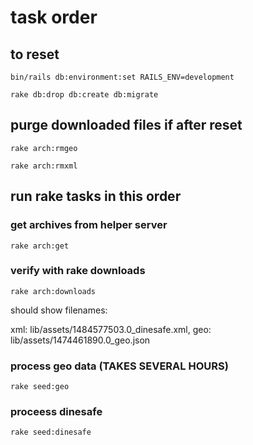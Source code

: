 # task order 


## to reset
`bin/rails db:environment:set RAILS_ENV=development`

`rake db:drop db:create db:migrate`

## purge downloaded files if after reset

`rake arch:rmgeo`

`rake arch:rmxml`

## run rake tasks in this order

### get archives from helper server

`rake arch:get`

### verify with rake downloads

`rake arch:downloads`

should show filenames: 

xml: lib/assets/1484577503.0_dinesafe.xml, geo: lib/assets/1474461890.0_geo.json

### process geo data (TAKES SEVERAL HOURS)

`rake seed:geo`

### proceess dinesafe

`rake seed:dinesafe`